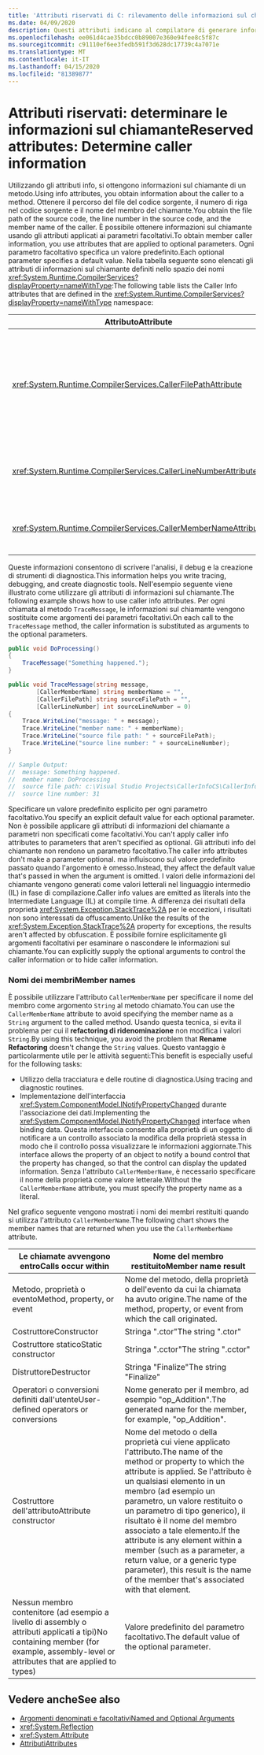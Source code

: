 ```yaml
---
title: 'Attributi riservati di C: rilevamento delle informazioni sul chiamante'
ms.date: 04/09/2020
description: Questi attributi indicano al compilatore di generare informazioni sul codice che chiama un membro. Utilizzare CallerFilePath, CallerLineNumber e CallerMemberName per fornire informazioni di traccia dettagliate
ms.openlocfilehash: ee061d4cae35bdcc0b89007e360e94fee8c5f87c
ms.sourcegitcommit: c91110ef6ee3fedb591f3d628dc17739c4a7071e
ms.translationtype: MT
ms.contentlocale: it-IT
ms.lasthandoff: 04/15/2020
ms.locfileid: "81389877"
---
```

# <a name="reserved-attributes-determine-caller-information"></a><span data-ttu-id="6eafa-104">Attributi riservati: determinare le informazioni sul chiamante</span><span class="sxs-lookup"><span data-stu-id="6eafa-104">Reserved attributes: Determine caller information</span></span>

<span data-ttu-id="6eafa-105">Utilizzando gli attributi info, si ottengono informazioni sul chiamante di un metodo.</span><span class="sxs-lookup"><span data-stu-id="6eafa-105">Using info attributes, you obtain information about the caller to a method.</span></span> <span data-ttu-id="6eafa-106">Ottenere il percorso del file del codice sorgente, il numero di riga nel codice sorgente e il nome del membro del chiamante.</span><span class="sxs-lookup"><span data-stu-id="6eafa-106">You obtain the file path of the source code, the line number in the source code, and the member name of the caller.</span></span> <span data-ttu-id="6eafa-107">È possibile ottenere informazioni sul chiamante usando gli attributi applicati ai parametri facoltativi.</span><span class="sxs-lookup"><span data-stu-id="6eafa-107">To obtain member caller information, you use attributes that are applied to optional parameters.</span></span> <span data-ttu-id="6eafa-108">Ogni parametro facoltativo specifica un valore predefinito.</span><span class="sxs-lookup"><span data-stu-id="6eafa-108">Each optional parameter specifies a default value.</span></span> <span data-ttu-id="6eafa-109">Nella tabella seguente sono elencati gli attributi di informazioni sul chiamante definiti nello spazio dei nomi <xref:System.Runtime.CompilerServices?displayProperty=nameWithType>:</span><span class="sxs-lookup"><span data-stu-id="6eafa-109">The following table lists the Caller Info attributes that are defined in the <xref:System.Runtime.CompilerServices?displayProperty=nameWithType> namespace:</span></span>

|<span data-ttu-id="6eafa-110">Attributo</span><span class="sxs-lookup"><span data-stu-id="6eafa-110">Attribute</span></span>|<span data-ttu-id="6eafa-111">Descrizione</span><span class="sxs-lookup"><span data-stu-id="6eafa-111">Description</span></span>|<span data-ttu-id="6eafa-112">Type</span><span class="sxs-lookup"><span data-stu-id="6eafa-112">Type</span></span>|
|---|---|---|
|<xref:System.Runtime.CompilerServices.CallerFilePathAttribute>|<span data-ttu-id="6eafa-113">Percorso completo del file di origine contenente il chiamante.</span><span class="sxs-lookup"><span data-stu-id="6eafa-113">Full path of the source file that contains the caller.</span></span> <span data-ttu-id="6eafa-114">Il percorso completo è il percorso in fase di compilazione.</span><span class="sxs-lookup"><span data-stu-id="6eafa-114">The full path is the path at compile time.</span></span>|`String`|
|<xref:System.Runtime.CompilerServices.CallerLineNumberAttribute>|<span data-ttu-id="6eafa-115">Numero di riga nel file di origine da cui viene chiamato il metodo.</span><span class="sxs-lookup"><span data-stu-id="6eafa-115">Line number in the source file from which the method is called.</span></span>|`Integer`|
|<xref:System.Runtime.CompilerServices.CallerMemberNameAttribute>|<span data-ttu-id="6eafa-116">Nome di una proprietà o di un metodo del chiamante.</span><span class="sxs-lookup"><span data-stu-id="6eafa-116">Method name or property name of the caller.</span></span>|`String`|

<span data-ttu-id="6eafa-117">Queste informazioni consentono di scrivere l'analisi, il debug e la creazione di strumenti di diagnostica.</span><span class="sxs-lookup"><span data-stu-id="6eafa-117">This information helps you write tracing, debugging, and create diagnostic tools.</span></span> <span data-ttu-id="6eafa-118">Nell'esempio seguente viene illustrato come utilizzare gli attributi di informazioni sul chiamante.</span><span class="sxs-lookup"><span data-stu-id="6eafa-118">The following example shows how to use caller info attributes.</span></span> <span data-ttu-id="6eafa-119">Per ogni chiamata al metodo `TraceMessage`, le informazioni sul chiamante vengono sostituite come argomenti dei parametri facoltativi.</span><span class="sxs-lookup"><span data-stu-id="6eafa-119">On each call to the `TraceMessage` method, the caller information is substituted as arguments to the optional parameters.</span></span>

```csharp
public void DoProcessing()
{
    TraceMessage("Something happened.");
}

public void TraceMessage(string message,
        [CallerMemberName] string memberName = "",
        [CallerFilePath] string sourceFilePath = "",
        [CallerLineNumber] int sourceLineNumber = 0)
{
    Trace.WriteLine("message: " + message);
    Trace.WriteLine("member name: " + memberName);
    Trace.WriteLine("source file path: " + sourceFilePath);
    Trace.WriteLine("source line number: " + sourceLineNumber);
}

// Sample Output:
//  message: Something happened.
//  member name: DoProcessing
//  source file path: c:\Visual Studio Projects\CallerInfoCS\CallerInfoCS\Form1.cs
//  source line number: 31
```

<span data-ttu-id="6eafa-120">Specificare un valore predefinito esplicito per ogni parametro facoltativo.</span><span class="sxs-lookup"><span data-stu-id="6eafa-120">You specify an explicit default value for each optional parameter.</span></span> <span data-ttu-id="6eafa-121">Non è possibile applicare gli attributi di informazioni del chiamante a parametri non specificati come facoltativi.</span><span class="sxs-lookup"><span data-stu-id="6eafa-121">You can't apply caller info attributes to parameters that aren't specified as optional.</span></span> <span data-ttu-id="6eafa-122">Gli attributi info del chiamante non rendono un parametro facoltativo.</span><span class="sxs-lookup"><span data-stu-id="6eafa-122">The caller info attributes don't make a parameter optional.</span></span> <span data-ttu-id="6eafa-123">ma influiscono sul valore predefinito passato quando l'argomento è omesso.</span><span class="sxs-lookup"><span data-stu-id="6eafa-123">Instead, they affect the default value that's passed in when the argument is omitted.</span></span> <span data-ttu-id="6eafa-124">I valori delle informazioni del chiamante vengono generati come valori letterali nel linguaggio intermedio (IL) in fase di compilazione.</span><span class="sxs-lookup"><span data-stu-id="6eafa-124">Caller info values are emitted as literals into the Intermediate Language (IL) at compile time.</span></span> <span data-ttu-id="6eafa-125">A differenza dei risultati della proprietà <xref:System.Exception.StackTrace%2A> per le eccezioni, i risultati non sono interessati da offuscamento.</span><span class="sxs-lookup"><span data-stu-id="6eafa-125">Unlike the results of the <xref:System.Exception.StackTrace%2A> property for exceptions, the results aren't affected by obfuscation.</span></span> <span data-ttu-id="6eafa-126">È possibile fornire esplicitamente gli argomenti facoltativi per esaminare o nascondere le informazioni sul chiamante.</span><span class="sxs-lookup"><span data-stu-id="6eafa-126">You can explicitly supply the optional arguments to control the caller information or to hide caller information.</span></span>

### <a name="member-names"></a><span data-ttu-id="6eafa-127">Nomi dei membri</span><span class="sxs-lookup"><span data-stu-id="6eafa-127">Member names</span></span>

<span data-ttu-id="6eafa-128">È possibile utilizzare l'attributo `CallerMemberName` per specificare il nome del membro come argomento `String` al metodo chiamato.</span><span class="sxs-lookup"><span data-stu-id="6eafa-128">You can use the `CallerMemberName` attribute to avoid specifying the member name as a `String` argument to the called method.</span></span> <span data-ttu-id="6eafa-129">Usando questa tecnica, si evita il problema per cui il **refactoring di ridenominazione** non modifica i valori `String`.</span><span class="sxs-lookup"><span data-stu-id="6eafa-129">By using this technique, you avoid the problem that **Rename Refactoring** doesn't change the `String` values.</span></span> <span data-ttu-id="6eafa-130">Questo vantaggio è particolarmente utile per le attività seguenti:</span><span class="sxs-lookup"><span data-stu-id="6eafa-130">This benefit is especially useful for the following tasks:</span></span>

- <span data-ttu-id="6eafa-131">Utilizzo della tracciatura e delle routine di diagnostica.</span><span class="sxs-lookup"><span data-stu-id="6eafa-131">Using tracing and diagnostic routines.</span></span>
- <span data-ttu-id="6eafa-132">Implementazione dell'interfaccia <xref:System.ComponentModel.INotifyPropertyChanged> durante l'associazione dei dati.</span><span class="sxs-lookup"><span data-stu-id="6eafa-132">Implementing the <xref:System.ComponentModel.INotifyPropertyChanged> interface when binding data.</span></span> <span data-ttu-id="6eafa-133">Questa interfaccia consente alla proprietà di un oggetto di notificare a un controllo associato la modifica della proprietà stessa in modo che il controllo possa visualizzare le informazioni aggiornate.</span><span class="sxs-lookup"><span data-stu-id="6eafa-133">This interface allows the property of an object to notify a bound control that the property has changed, so that the control can display the updated information.</span></span> <span data-ttu-id="6eafa-134">Senza l'attributo `CallerMemberName`, è necessario specificare il nome della proprietà come valore letterale.</span><span class="sxs-lookup"><span data-stu-id="6eafa-134">Without the `CallerMemberName` attribute, you must specify the property name as a literal.</span></span>

<span data-ttu-id="6eafa-135">Nel grafico seguente vengono mostrati i nomi dei membri restituiti quando si utilizza l'attributo `CallerMemberName`.</span><span class="sxs-lookup"><span data-stu-id="6eafa-135">The following chart shows the member names that are returned when you use the `CallerMemberName` attribute.</span></span>

|<span data-ttu-id="6eafa-136">Le chiamate avvengono entro</span><span class="sxs-lookup"><span data-stu-id="6eafa-136">Calls occur within</span></span>|<span data-ttu-id="6eafa-137">Nome del membro restituito</span><span class="sxs-lookup"><span data-stu-id="6eafa-137">Member name result</span></span>|
|-|-|
|<span data-ttu-id="6eafa-138">Metodo, proprietà o evento</span><span class="sxs-lookup"><span data-stu-id="6eafa-138">Method, property, or event</span></span>|<span data-ttu-id="6eafa-139">Nome del metodo, della proprietà o dell'evento da cui la chiamata ha avuto origine.</span><span class="sxs-lookup"><span data-stu-id="6eafa-139">The name of the method, property, or event from which the call originated.</span></span>|
|<span data-ttu-id="6eafa-140">Costruttore</span><span class="sxs-lookup"><span data-stu-id="6eafa-140">Constructor</span></span>|<span data-ttu-id="6eafa-141">Stringa ".ctor"</span><span class="sxs-lookup"><span data-stu-id="6eafa-141">The string ".ctor"</span></span>|
|<span data-ttu-id="6eafa-142">Costruttore statico</span><span class="sxs-lookup"><span data-stu-id="6eafa-142">Static constructor</span></span>|<span data-ttu-id="6eafa-143">Stringa ".cctor"</span><span class="sxs-lookup"><span data-stu-id="6eafa-143">The string ".cctor"</span></span>|
|<span data-ttu-id="6eafa-144">Distruttore</span><span class="sxs-lookup"><span data-stu-id="6eafa-144">Destructor</span></span>|<span data-ttu-id="6eafa-145">Stringa "Finalize"</span><span class="sxs-lookup"><span data-stu-id="6eafa-145">The string "Finalize"</span></span>|
|<span data-ttu-id="6eafa-146">Operatori o conversioni definiti dall'utente</span><span class="sxs-lookup"><span data-stu-id="6eafa-146">User-defined operators or conversions</span></span>|<span data-ttu-id="6eafa-147">Nome generato per il membro, ad esempio "op_Addition".</span><span class="sxs-lookup"><span data-stu-id="6eafa-147">The generated name for the member, for example, "op_Addition".</span></span>|
|<span data-ttu-id="6eafa-148">Costruttore dell'attributo</span><span class="sxs-lookup"><span data-stu-id="6eafa-148">Attribute constructor</span></span>|<span data-ttu-id="6eafa-149">Nome del metodo o della proprietà cui viene applicato l'attributo.</span><span class="sxs-lookup"><span data-stu-id="6eafa-149">The name of the method or property to which the attribute is applied.</span></span> <span data-ttu-id="6eafa-150">Se l'attributo è un qualsiasi elemento in un membro (ad esempio un parametro, un valore restituito o un parametro di tipo generico), il risultato è il nome del membro associato a tale elemento.</span><span class="sxs-lookup"><span data-stu-id="6eafa-150">If the attribute is any element within a member (such as a parameter, a return value, or a generic type parameter), this result is the name of the member that's associated with that element.</span></span>|
|<span data-ttu-id="6eafa-151">Nessun membro contenitore (ad esempio a livello di assembly o attributi applicati a tipi)</span><span class="sxs-lookup"><span data-stu-id="6eafa-151">No containing member (for example, assembly-level or attributes that are applied to types)</span></span>|<span data-ttu-id="6eafa-152">Valore predefinito del parametro facoltativo.</span><span class="sxs-lookup"><span data-stu-id="6eafa-152">The default value of the optional parameter.</span></span>|

## <a name="see-also"></a><span data-ttu-id="6eafa-153">Vedere anche</span><span class="sxs-lookup"><span data-stu-id="6eafa-153">See also</span></span>

- [<span data-ttu-id="6eafa-154">Argomenti denominati e facoltativi</span><span class="sxs-lookup"><span data-stu-id="6eafa-154">Named and Optional Arguments</span></span>](../../programming-guide/classes-and-structs/named-and-optional-arguments.md)
- <xref:System.Reflection>
- <xref:System.Attribute>
- [<span data-ttu-id="6eafa-155">Attributi</span><span class="sxs-lookup"><span data-stu-id="6eafa-155">Attributes</span></span>](../../../standard/attributes/index.md)
